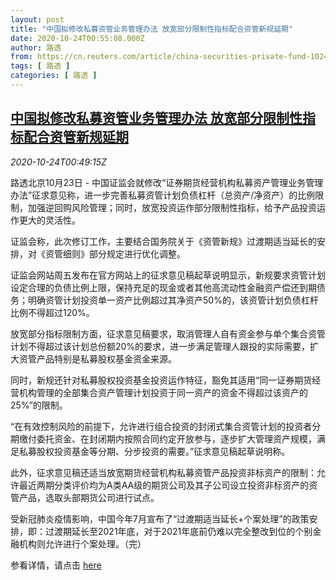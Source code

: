 ```yaml
---
layout: post
title: "中国拟修改私募资管业务管理办法 放宽部分限制性指标配合资管新规延期"
date: 2020-10-24T00:55:08.000Z
author: 路透
from: https://cn.reuters.com/article/china-securities-private-fund-1024-idCNKBS27900R
tags: [ 路透 ]
categories: [ 路透 ]
---
```

<!--1603500908000-->
[中国拟修改私募资管业务管理办法 放宽部分限制性指标配合资管新规延期](https://cn.reuters.com/article/china-securities-private-fund-1024-idCNKBS27900R)
------

<div>
<div><i>2020-10-24T00:49:15Z</i></div><p>路透北京10月23日 - 中国证监会就修改“证券期货经营机构私募资产管理业务管理办法”征求意见称，进一步完善私募资管计划负债杠杆（总资产/净资产）的比例限制，加强逆回购风险管理；同时，放宽投资运作部分限制性指标，给予产品投资运作更大的灵活性。</p><p>证监会称，此次修订工作，主要结合国务院关于《资管新规》过渡期适当延长的安排，对《资管细则》部分规定进行优化调整。</p><p>证监会网站周五发布在官方网站上的征求意见稿起草说明显示，新规要求资管计划设定合理的负债比例上限，保持充足的现金或者其他高流动性金融资产偿还到期债务；明确资管计划投资单一资产比例超过其净资产50%的，该资管计划负债杠杆比例不得超过120%。</p><p>放宽部分指标限制方面，征求意见稿要求，取消管理人自有资金参与单个集合资管计划不得超过该计划总份额20%的要求，进一步满足管理人跟投的实际需要，扩大资管产品特别是私募股权基金资金来源。</p><p>同时，新规还针对私募股权投资基金投资运作特征，豁免其适用“同一证券期货经营机构管理的全部集合资产管理计划投资于同一资产的资金不得超过该资产的25%”的限制。</p><p>“在有效控制风险的前提下，允许进行组合投资的封闭式集合资管计划的投资者分期缴付委托资金、在封闭期内按照合同约定开放参与，逐步扩大管理资产规模，满足私募股权投资基金等分期、分步投资的需要。”征求意见稿起草说明称。</p><p>此外，征求意见稿还适当放宽期货经营机构私募资管产品投资非标资产的限制：允许最近两期分类评价均为A类AA级的期货公司及其子公司设立投资非标资产的资管产品，选取头部期货公司进行试点。</p><p>受新冠肺炎疫情影响，中国今年7月宣布了“过渡期适当延长+个案处理”的政策安排，即：过渡期延长至2021年底，对于2021年底前仍难以完全整改到位的个别金融机构则允许进行个案处理。（完）</p><p>参看详情，请点击 <a href="http://www.csrc.gov.cn/pub/zjhpublic/zjh/202010/t20201023_384987.htm">here</a></p>
</div>
